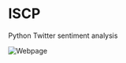 # ISCP
Python Twitter sentiment analysis

![Webpage](https://www.dropbox.com/s/shytse6ejkxhhkf/Screen%20Shot%202016-01-29%20at%2022.27.13.png?dl=1)
